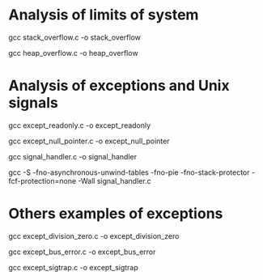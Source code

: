 Analysis of limits of system
======================

gcc stack_overflow.c -o stack_overflow

gcc heap_overflow.c -o heap_overflow


Analysis of exceptions and Unix signals
======================

gcc except_readonly.c -o except_readonly

gcc except_null_pointer.c -o except_null_pointer

gcc signal_handler.c -o signal_handler

gcc -S -fno-asynchronous-unwind-tables -fno-pie -fno-stack-protector -fcf-protection=none -Wall signal_handler.c


Others examples of exceptions
======================

gcc except_division_zero.c -o except_division_zero

gcc except_bus_error.c -o except_bus_error

gcc except_sigtrap.c -o except_sigtrap

